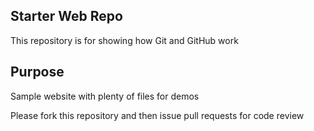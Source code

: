 ## Starter Web Repo

This repository is for showing how Git and GitHub work

## Purpose

Sample website with plenty of files for demos

Please fork this repository and then issue pull requests for code review
